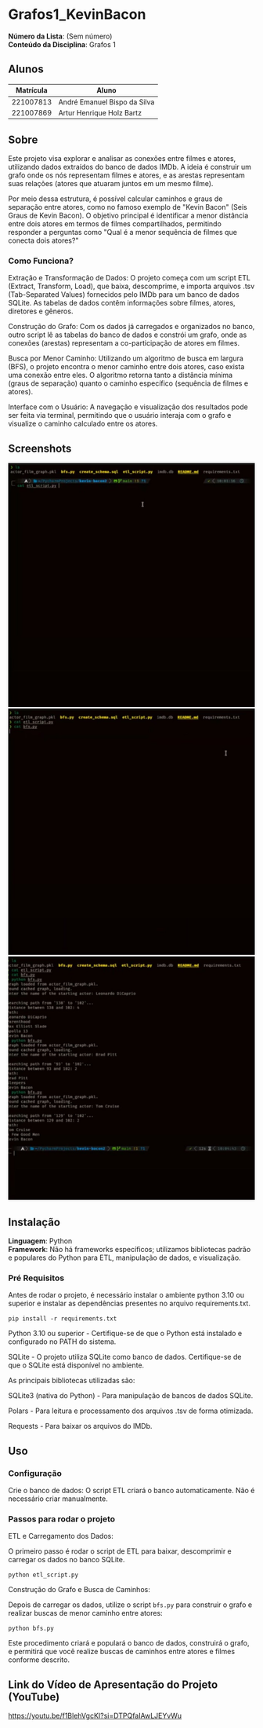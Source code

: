 # Grafos1_KevinBacon

**Número da Lista**: (Sem número)<br>
**Conteúdo da Disciplina**: Grafos 1<br>

## Alunos
| Matrícula | Aluno                        |
|-----------|------------------------------|
| 221007813 | André Emanuel Bispo da Silva |
| 221007869 | Artur Henrique Holz Bartz    |

## Sobre
Este projeto visa explorar e analisar as conexões entre filmes e atores, utilizando dados extraídos do banco de dados IMDb. A ideia é construir um grafo onde os nós representam filmes e atores, e as arestas representam suas relações (atores que atuaram juntos em um mesmo filme).

Por meio dessa estrutura, é possível calcular caminhos e graus de separação entre atores, como no famoso exemplo de "Kevin Bacon" (Seis Graus de Kevin Bacon). O objetivo principal é identificar a menor distância entre dois atores em termos de filmes compartilhados, permitindo responder a perguntas como "Qual é a menor sequência de filmes que conecta dois atores?"

### Como Funciona?
Extração e Transformação de Dados: O projeto começa com um script ETL (Extract, Transform, Load), que baixa, descomprime, e importa arquivos .tsv (Tab-Separated Values) fornecidos pelo IMDb para um banco de dados SQLite. As tabelas de dados contêm informações sobre filmes, atores, diretores e gêneros.

Construção do Grafo: Com os dados já carregados e organizados no banco, outro script lê as tabelas do banco de dados e constrói um grafo, onde as conexões (arestas) representam a co-participação de atores em filmes.

Busca por Menor Caminho: Utilizando um algoritmo de busca em largura (BFS), o projeto encontra o menor caminho entre dois atores, caso exista uma conexão entre eles. O algoritmo retorna tanto a distância mínima (graus de separação) quanto o caminho específico (sequência de filmes e atores).

Interface com o Usuário: A navegação e visualização dos resultados pode ser feita via terminal, permitindo que o usuário interaja com o grafo e visualize o caminho calculado entre os atores.

## Screenshots
![Screenshot 1](./images/screenshott11.jpeg)
![Screenshot 2](./images/screenshott12.jpeg)
![Screenshot 3](./images/screenshott13.jpeg)

## Instalação
**Linguagem**: Python  
**Framework**: Não há frameworks específicos; utilizamos bibliotecas padrão e populares do Python para ETL, manipulação de dados, e visualização.

### Pré Requisitos
Antes de rodar o projeto, é necessário instalar o ambiente python 3.10 ou superior e instalar as dependências presentes no arquivo requirements.txt.

```shell
pip install -r requirements.txt
```

Python 3.10 ou superior - Certifique-se de que o Python está instalado e configurado no PATH do sistema.

SQLite - O projeto utiliza SQLite como banco de dados. Certifique-se de que o SQLite está disponível no ambiente.

As principais bibliotecas utilizadas são:

SQLite3 (nativa do Python) - Para manipulação de bancos de dados SQLite.

Polars - Para leitura e processamento dos arquivos .tsv de forma otimizada.

Requests - Para baixar os arquivos do IMDb.

## Uso

### Configuração
Crie o banco de dados: O script ETL criará o banco automaticamente. Não é necessário criar manualmente.

### Passos para rodar o projeto
ETL e Carregamento dos Dados:

O primeiro passo é rodar o script de ETL para baixar, descomprimir e carregar os dados no banco SQLite.

```shell
python etl_script.py
```

Construção do Grafo e Busca de Caminhos:

Depois de carregar os dados, utilize o script ```bfs.py``` para construir o grafo e realizar buscas de menor caminho entre atores:

```shell
python bfs.py
```

Este procedimento criará e populará o banco de dados, construirá o grafo, e permitirá que você realize buscas de caminhos entre atores e filmes conforme descrito.

## Link do Vídeo de Apresentação do Projeto (YouTube)

https://youtu.be/f1BlehVgcKI?si=DTPQfaIAwLJEYvWu





